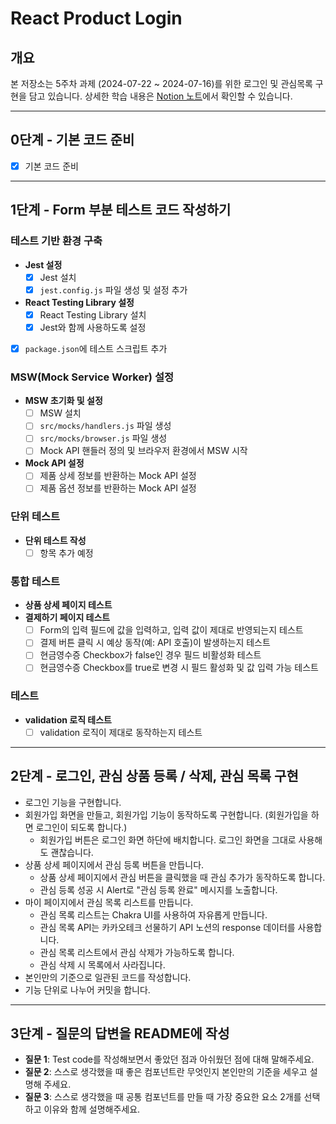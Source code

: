 # React Product Login

## 개요

본 저장소는 5주차 과제 (2024-07-22 ~ 2024-07-16)를 위한 로그인 및 관심목록 구현을 담고 있습니다. 상세한 학습 내용은 [Notion 노트](https://www.notion.so/TIL-FE-25dbeb894e884b889eca0fa3e4e13904)에서 확인할 수 있습니다.

---

## 0단계 - 기본 코드 준비

- [x]  기본 코드 준비

---

## 1단계 - Form 부분 테스트 코드 작성하기

### 테스트 기반 환경 구축

- **Jest 설정**
  - [x] Jest 설치
  - [x] `jest.config.js` 파일 생성 및 설정 추가

- **React Testing Library 설정**
  - [x] React Testing Library 설치
  - [x] Jest와 함께 사용하도록 설정

- [x] `package.json`에 테스트 스크립트 추가

### MSW(Mock Service Worker) 설정

- **MSW 초기화 및 설정**
  - [ ] MSW 설치
  - [ ] `src/mocks/handlers.js` 파일 생성
  - [ ] `src/mocks/browser.js` 파일 생성
  - [ ] Mock API 핸들러 정의 및 브라우저 환경에서 MSW 시작

- **Mock API 설정**
  - [ ] 제품 상세 정보를 반환하는 Mock API 설정
  - [ ] 제품 옵션 정보를 반환하는 Mock API 설정

### 단위 테스트

- **단위 테스트 작성**
  - [ ] 항목 추가 예정

### 통합 테스트

- **상품 상세 페이지 테스트**
- **결제하기 페이지 테스트**
  - [ ] Form의 입력 필드에 값을 입력하고, 입력 값이 제대로 반영되는지 테스트
  - [ ] 결제 버튼 클릭 시 예상 동작(예: API 호출)이 발생하는지 테스트
  - [ ] 현금영수증 Checkbox가 false인 경우 필드 비활성화 테스트
  - [ ] 현금영수증 Checkbox를 true로 변경 시 필드 활성화 및 값 입력 가능 테스트

### 테스트

- **validation 로직 테스트**
  - [ ] validation 로직이 제대로 동작하는지 테스트

---

## 2단계 - 로그인, 관심 상품 등록 / 삭제, 관심 목록 구현

- 로그인 기능을 구현합니다.
- 회원가입 화면을 만들고, 회원가입 기능이 동작하도록 구현합니다. (회원가입을 하면 로그인이 되도록 합니다.)
  - 회원가입 버튼은 로그인 화면 하단에 배치합니다. 로그인 화면을 그대로 사용해도 괜찮습니다.
- 상품 상세 페이지에서 관심 등록 버튼을 만듭니다.
  - 상품 상세 페이지에서 관심 버튼을 클릭했을 때 관심 추가가 동작하도록 합니다.
  - 관심 등록 성공 시 Alert로 "관심 등록 완료" 메시지를 노출합니다.
- 마이 페이지에서 관심 목록 리스트를 만듭니다.
  - 관심 목록 리스트는 Chakra UI를 사용하여 자유롭게 만듭니다.
  - 관심 목록 API는 카카오테크 선물하기 API 노션의 response 데이터를 사용합니다.
  - 관심 목록 리스트에서 관심 삭제가 가능하도록 합니다.
  - 관심 삭제 시 목록에서 사라집니다.
- 본인만의 기준으로 일관된 코드를 작성합니다.
- 기능 단위로 나누어 커밋을 합니다.

---

## 3단계 - 질문의 답변을 README에 작성

- **질문 1**: Test code를 작성해보면서 좋았던 점과 아쉬웠던 점에 대해 말해주세요.
- **질문 2**: 스스로 생각했을 때 좋은 컴포넌트란 무엇인지 본인만의 기준을 세우고 설명해 주세요.
- **질문 3**: 스스로 생각했을 때 공통 컴포넌트를 만들 때 가장 중요한 요소 2개를 선택하고 이유와 함께 설명해주세요.